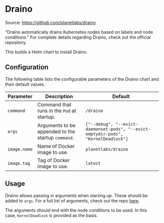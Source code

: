 # Draino

Source: https://github.com/planetlabs/draino

"Draino automatically drains Kubernetes nodes based on labels and node conditions." For complete details regarding Draino, check out the official repository.

This builds a Helm chart to install Draino.

## Configuration

The following table lists the configurable parameters of the Draino chart and their default values.

| Parameter            | Description                                                         | Default                                                                           |
| ---------------------| --------------------------------------------------------------------|-----------------------------------------------------------------------------------|
| `command`            | Command that runs in the `Pod` at startup.                          | `/draino`                                                                         |
| `args`               | Arguments to be appended to the startup `command`.                  | `["--debug", "--evict-daemonset-pods", "--evict-emptydir-pods", "KernelDeadlock"]`|
| `image.name`         | Name of Docker image to use.                                        | `planetlabs/draino`                                                               |
| `image.tag`          | Tag of Docker image to use.                                         | `latest`                                                                          |

## Usage

Draino allows passing in arguments when starting up. These should be added to `args`. For a full list of arguments, check out the repo [here](https://github.com/planetlabs/draino).

The arguments should end with the node conditions to be used. In this case, `KernelDeadlock` is provided as the basis.
